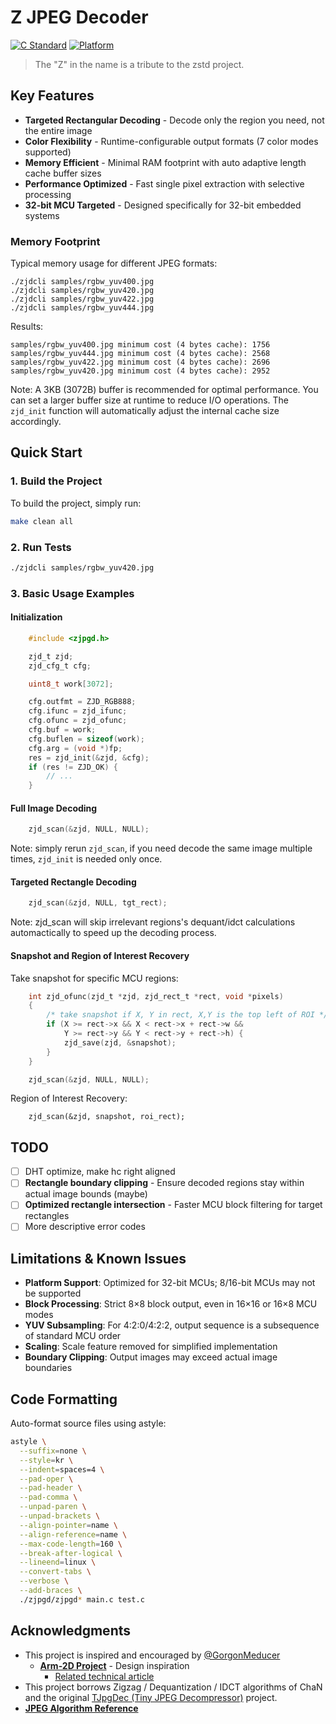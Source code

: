 # Z JPEG Decoder

[![C Standard](https://img.shields.io/badge/C-C99-blue.svg)]()
[![Platform](https://img.shields.io/badge/platform-32--bit%20MCU-green.svg)]()

> The "Z" in the name is a tribute to the zstd project.

## Key Features

- **Targeted Rectangular Decoding** - Decode only the region you need, not the entire image
- **Color Flexibility** - Runtime-configurable output formats (7 color modes supported)
- **Memory Efficient** - Minimal RAM footprint with auto adaptive length cache buffer sizes
- **Performance Optimized** - Fast single pixel extraction with selective processing
- **32-bit MCU Targeted** - Designed specifically for 32-bit embedded systems

### Memory Footprint

Typical memory usage for different JPEG formats:

```
./zjdcli samples/rgbw_yuv400.jpg
./zjdcli samples/rgbw_yuv420.jpg
./zjdcli samples/rgbw_yuv422.jpg
./zjdcli samples/rgbw_yuv444.jpg
```

Results:
```
samples/rgbw_yuv400.jpg minimum cost (4 bytes cache): 1756
samples/rgbw_yuv444.jpg minimum cost (4 bytes cache): 2568
samples/rgbw_yuv422.jpg minimum cost (4 bytes cache): 2696
samples/rgbw_yuv420.jpg minimum cost (4 bytes cache): 2952
```

Note: A 3KB (3072B) buffer is recommended for optimal performance. You can set a larger buffer size at runtime to reduce I/O operations. The `zjd_init` function will automatically adjust the internal cache size accordingly.


## Quick Start

### 1. Build the Project

To build the project, simply run:

```bash
make clean all
```

### 2. Run Tests

```bash
./zjdcli samples/rgbw_yuv420.jpg
```


### 3. Basic Usage Examples

#### Initialization
```c
    #include <zjpgd.h>

    zjd_t zjd;
    zjd_cfg_t cfg;

    uint8_t work[3072];

    cfg.outfmt = ZJD_RGB888;
    cfg.ifunc = zjd_ifunc;
    cfg.ofunc = zjd_ofunc;
    cfg.buf = work;
    cfg.buflen = sizeof(work);
    cfg.arg = (void *)fp;
    res = zjd_init(&zjd, &cfg);
    if (res != ZJD_OK) {
        // ...
    }
```

#### Full Image Decoding

```c
    zjd_scan(&zjd, NULL, NULL);
```

Note: simply rerun `zjd_scan`, if you need decode the same image multiple times, `zjd_init` is needed only once.

#### Targeted Rectangle Decoding

```c
    zjd_scan(&zjd, NULL, tgt_rect);
```

Note: zjd_scan will skip irrelevant regions's dequant/idct calculations automactically to speed up the decoding process.

#### Snapshot and Region of Interest Recovery

Take snapshot for specific MCU regions:
```c
    int zjd_ofunc(zjd_t *zjd, zjd_rect_t *rect, void *pixels)
    {
        /* take snapshot if X, Y in rect, X,Y is the top left of ROI */
        if (X >= rect->x && X < rect->x + rect->w &&
            Y >= rect->y && Y < rect->y + rect->h) {
            zjd_save(zjd, &snapshot);
        }
    }

    zjd_scan(&zjd, NULL, NULL);
```

Region of Interest Recovery:

```
    zjd_scan(&zjd, snapshot, roi_rect);
```

## TODO

- [ ] DHT optimize, make hc right aligned
- [ ] **Rectangle boundary clipping** - Ensure decoded regions stay within actual image bounds (maybe)
- [ ] **Optimized rectangle intersection** - Faster MCU block filtering for target rectangles
- [ ] More descriptive error codes

## Limitations & Known Issues

- **Platform Support**: Optimized for 32-bit MCUs; 8/16-bit MCUs may not be supported
- **Block Processing**: Strict 8×8 block output, even in 16×16 or 16×8 MCU modes
- **YUV Subsampling**: For 4:2:0/4:2:2, output sequence is a subsequence of standard MCU order
- **Scaling**: Scale feature removed for simplified implementation
- **Boundary Clipping**: Output images may exceed actual image boundaries

## Code Formatting

Auto-format source files using astyle:

```bash
astyle \
  --suffix=none \
  --style=kr \
  --indent=spaces=4 \
  --pad-oper \
  --pad-header \
  --pad-comma \
  --unpad-paren \
  --unpad-brackets \
  --align-pointer=name \
  --align-reference=name \
  --max-code-length=160 \
  --break-after-logical \
  --lineend=linux \
  --convert-tabs \
  --verbose \
  --add-braces \
  ./zjpgd/zjpgd* main.c test.c
```

## Acknowledgments

- This project is inspired and encouraged by [@GorgonMeducer](https://github.com/GorgonMeducer)
    - [**Arm-2D Project**](https://github.com/ARM-software/Arm-2D) - Design inspiration
        - [Related technical article](https://mp.weixin.qq.com/s/qDuVUSz9FjVqmAuhFhS6rQ)
- This project borrows Zigzag / Dequantization / IDCT algorithms of ChaN and the original [TJpgDec (Tiny JPEG Decompressor)](https://elm-chan.org/fsw/tjpgd/) project.
- [**JPEG Algorithm Reference**](https://www.cnblogs.com/Dreaming-in-Gottingen/p/14428152.html)

